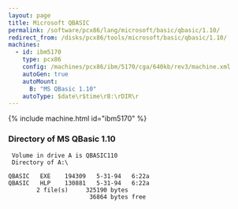 ```yaml
---
layout: page
title: Microsoft QBASIC
permalink: /software/pcx86/lang/microsoft/basic/qbasic/1.10/
redirect_from: /disks/pcx86/tools/microsoft/basic/qbasic/1.10/
machines:
  - id: ibm5170
    type: pcx86
    config: /machines/pcx86/ibm/5170/cga/640kb/rev3/machine.xml
    autoGen: true
    autoMount:
      B: "MS QBasic 1.10"
    autoType: $date\r$time\rB:\rDIR\r
---
```


{% include machine.html id="ibm5170" %}

### Directory of MS QBasic 1.10

     Volume in drive A is QBASIC110
     Directory of A:\

    QBASIC   EXE    194309   5-31-94   6:22a
    QBASIC   HLP    130881   5-31-94   6:22a
            2 file(s)     325190 bytes
                           36864 bytes free
